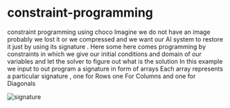 # constraint-programming
constraint programming using choco 
Imagine we do not have an image probably we lost it or we compressed and we want our AI system to restore it just by using its signature .
Here some here comes programming by constraints in which we give our initial conditions and domain of our variables and let the solver to figure out what is the solution 
In this example we input to out program a signature in form of arrays
Each array represents a particular signature , one for Rows one For Columns and one for Diagonals 

![signature](/images/signature.png)

